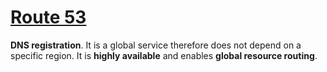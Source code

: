 # [Route 53](https://aws.amazon.com/route53)

**DNS registration**. It is a global service therefore does not depend on a specific region. It is **highly available** and enables **global resource routing**.
